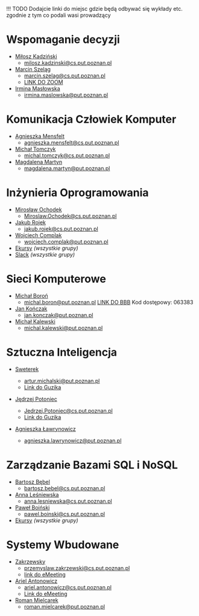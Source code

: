 !!! TODO
    Dodajcie linki do miejsc gdzie będą odbywać się wykłady etc. zgodnie z tym co podali wasi prowadzący

# Wspomaganie decyzji
- [Miłosz Kadziński](http://www.cs.put.poznan.pl/mkadzinski/wd/) 
    - milosz.kadzinski@cs.put.poznan.pl
- [Marcin Szeląg](http://www.cs.put.poznan.pl/mszelag/Teaching/teaching.html) 
    - marcin.szelag@cs.put.poznan.pl 
    - [LINK DO ZOOM](https://us02web.zoom.us/j/6058330707?pwd=RUxNcUN6Y3g3eUxydnBNK2d6VE5HZz09&fbclid=IwAR0M7Kux1lQD9cr-aCd6B-97gQjszb7WhxaAMeYyNgBfZR8XC-SrpCra7Xo#success)
- [Irmina Masłowska](http://www.cs.put.poznan.pl/imaslowska/wd/) 
    - irmina.maslowska@put.poznan.pl

# Komunikacja Człowiek Komputer
- [Agnieszka Mensfelt](https://www.cs.put.poznan.pl/amensfelt/komunikacja-czlowiek-komputer/) 
    - agnieszka.mensfelt@cs.put.poznan.pl
- [Michał Tomczyk](http://www.cs.put.poznan.pl/mtomczyk/index.php/kck-zasady-oceniania/) 
    - michal.tomczyk@cs.put.poznan.pl
- [Magdalena Martyn]() 
    - magdalena.martyn@put.poznan.pl 

# Inżynieria Oprogramowania
- [Mirosław Ochodek]() 
    - Miroslaw.Ochodek@cs.put.poznan.pl
- [Jakub Rojek](http://www.cs.put.poznan.pl/jrojek/io1.html) 
    - jakub.rojek@cs.put.poznan.pl
- [Wojciech Complak]() 
    - wojciech.complak@put.poznan.pl
- [Ekursy]( https://ekursy.put.poznan.pl/course/view.php?id=3561 ) *(wszystkie grupy)*
- [Slack]( https://app.slack.com/client/T01C6UG431P/C01BUG27F6F )  *(wszystkie grupy)*

# Sieci Komputerowe
- [Michał Boroń](http://www.cs.put.poznan.pl/mboron/sk2.html) 
    - michal.boron@put.poznan.pl 
[LINK DO BBB](https://emeeting.put.poznan.pl/eMeeting/mic-pqf-skz ) Kod dostępowy: 063383
- [Jan Kończak](http://www.cs.put.poznan.pl/jkonczak/sk2)  
    - jan.konczak@put.poznan.pl
- [Michał Kalewski](http://www.cs.put.poznan.pl/mkalewski/documents/sk.php)  
    - michal.kalewski@put.poznan.pl 

# Sztuczna Inteligencja
- [Sweterek](http://www.cs.put.poznan.pl/amichalski/si.dzienne/index.html)
    - artur.michalski@put.poznan.pl
    - [Link do Guzika](https://moodle.put.poznan.pl/mod/bigbluebuttonbn/view.php?id=120740)

- [Jędrzej Potoniec](http://www.cs.put.poznan.pl/jpotoniec/?page_id=12)  
    - Jedrzej.Potoniec@cs.put.poznan.pl
    - [Link do Guzika](https://moodle.put.poznan.pl/mod/bigbluebuttonbn/view.php?id=120738)
- [Agnieszka Ławrynowicz](http://www.cs.put.poznan.pl/si/) 
    - agnieszka.lawrynowicz@put.poznan.pl

# Zarządzanie Bazami SQL i NoSQL
- [Bartosz Bębel](http://www.cs.put.poznan.pl/bbebel)  
    - bartosz.bebel@cs.put.poznan.pl
- [Anna Leśniewska](http://www.cs.put.poznan.pl/alesniewska)  
    - anna.lesniewska@cs.put.poznan.pl
- [Paweł Boiński](http://www.cs.put.poznan.pl/pboinski)  
    - pawel.boinski@cs.put.poznan.pl
- [Ekursy](https://ekursy.put.poznan.pl/course/view.php?id=4476) *(wszystkie grupy)*


# Systemy Wbudowane
- [Zakrzewsky](http://www.cs.put.poznan.pl/pzakrzewski/sw.html) 
    - przemyslaw.zakrzewski@cs.put.poznan.pl
    - [link do eMeeting](https://emeeting.put.poznan.pl/eMeeting/prz-uvy-8ph)
- [Ariel Antonowicz](http://www.cs.put.poznan.pl/aantonowicz/sw.html) 
    - ariel.antonowicz@cs.put.poznan.pl
    - [Link do eMeeting](https://emeeting.put.poznan.pl/eMeeting/ari-dtv-jav)
- [Roman Mielcarek]() 
    - roman.mielcarek@put.poznan.pl 
